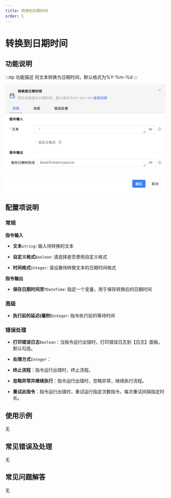 ```yaml
---
title: 转换到日期时间
order: 5
---
```


# 转换到日期时间

## 功能说明

:::tip 功能描述
将文本转换为日期时间，默认格式为%Y-%m-%d
:::

![转换到日期时间](../../../assets/转换到日期时间_command.png)

## 配置项说明

### 常规

**指令输入**

- **文本**`string`: 输入待转换的文本

- **自定义格式**`Boolean`: 请选择是否使用自定义格式

- **时间格式**`Integer`: 请设置待转换文本的日期时间格式


**指令输出**

- **保存日期时间至**`TDateTime`: 指定一个变量，用于保存转换后的日期时间

### 高级

- **执行前的延迟(毫秒)**`Integer`: 指令执行前的等待时间

### 错误处理

- **打印错误日志**`Boolean`：当指令运行出错时，打印错误日志到【日志】面板。默认勾选。

- **处理方式**`Integer`：

 - **终止流程**：指令运行出错时，终止流程。

 - **忽略异常并继续执行**：指令运行出错时，忽略异常，继续执行流程。

 - **重试此指令**：指令运行出错时，重试运行指定次数指令，每次重试间隔指定时长。

## 使用示例
无

## 常见错误及处理

无

## 常见问题解答

无

